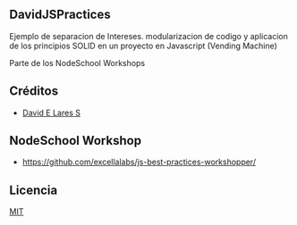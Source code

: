 ## DavidJSPractices

Ejemplo de separacion de Intereses. modularizacion de codigo y aplicacion de los principios SOLID en un proyecto en Javascript (Vending Machine)

Parte de los NodeSchool Workshops

## Créditos
- [David E Lares S](https://twitter.com/@davidlares3)

## NodeSchool Workshop
- https://github.com/excellalabs/js-best-practices-workshopper/

## Licencia

[MIT](https://opensource.org/licenses/MIT)